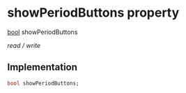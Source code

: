 


# showPeriodButtons property






[bool](https://api.flutter.dev/flutter/dart-core/bool-class.html) showPeriodButtons
  
_read / write_






## Implementation

```dart
bool showPeriodButtons;


```







